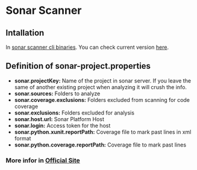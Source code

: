 # Sonar Scanner

## Intallation

In [sonar scanner cli binaries](https://binaries.sonarsource.com/Distribution/sonar-scanner-cli/). You can check current version [here](https://docs.sonarqube.org/latest/analysis/scan/sonarscanner/).

## Definition of sonar-project.properties

- **sonar.projectKey:** Name of the project in sonar server. If you leave the same of another existing project when analyzing it will crush the info.
- **sonar.sources:** Folders to analyze
- **sonar.coverage.exclusions:** Folders excluded from scanning for code coverage
- **sonar.exclusions:** Folders excluded for analysis
- **sonar.host.url:** Sonar Platform Host
- **sonar.login:** Access token for the host
- **sonar.python.xunit.reportPath:** Coverage file to mark past lines in xml format
- **sonar.python.coverage.reportPath:** Coverage file to mark past lines

### More infor in [Official Site](https://docs.sonarqube.org/latest/analysis/scan/sonarscanner/)
